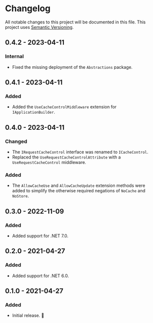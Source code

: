 # Changelog

All notable changes to this project will be documented in this file.
This project uses [Semantic Versioning](https://semver.org/spec/v2.0.0.html).

## 0.4.2 - 2023-04-11

### Internal

- Fixed the missing deployment of the `Abstractions` package.

## 0.4.1 - 2023-04-11

### Added

- Added the `UseCacheControlMiddleware` extension for `IApplicationBuilder`.

## 0.4.0 - 2023-04-11

### Changed

- The `IRequestCacheControl` interface was renamed to `ICacheControl`.
- Replaced the `UseRequestCacheControlAttribute` with a `UseRequestCacheControl` middleware.

### Added

- The `AllowCacheUse` and `AllowCacheUpdate` extension methods were added
  to simplify the otherwise required negations of `NoCache` and `NoStore`.

## 0.3.0 - 2022-11-09

### Added

- Added support for .NET 7.0.

## 0.2.0 - 2021-04-27

### Added

- Added support for .NET 6.0.

## 0.1.0 - 2021-04-27

### Added

- Initial release. 🎉
